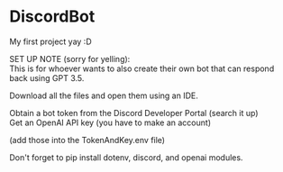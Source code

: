 # DiscordBot
My first project yay :D

SET UP NOTE (sorry for yelling):<br>
This is for whoever wants to also create their own bot that can respond back using GPT 3.5.

Download all the files and open them using an IDE.

Obtain a bot token from the Discord Developer Portal (search it up)<br>
Get an OpenAI API key (you have to make an account)<br>

(add those into the TokenAndKey.env file)

Don't forget to pip install dotenv, discord, and openai modules.

